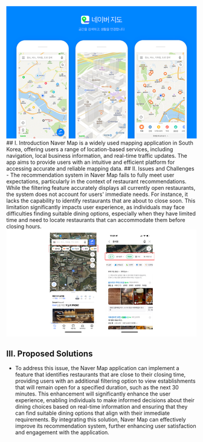 <img src="/assets/naver1.png">
## I. Introduction
Naver Map is a widely used mapping application in South Korea, offering users a range of location-based services, including navigation, local business information, and real-time traffic updates. The app aims to provide users with an intuitive and efficient platform for accessing accurate and reliable mapping data.
## II. Issues and Challenges
- The recommendation system in Naver Map fails to fully meet user expectations, particularly in the context of restaurant recommendations. While the filtering feature accurately displays all currently open restaurants, the system does not account for users' immediate needs. For instance, it lacks the capability to identify restaurants that are about to close soon. This limitation significantly impacts user experience, as individuals may face difficulties finding suitable dining options, especially when they have limited time and need to locate restaurants that can accommodate them before closing hours.
<img src="/assets/naver2.png">

## III. Proposed Solutions
- To address this issue, the Naver Map application can implement a feature that identifies restaurants that are close to their closing time, providing users with an additional filtering option to view establishments that will remain open for a specified duration, such as the next 30 minutes. This enhancement will significantly enhance the user experience, enabling individuals to make informed decisions about their dining choices based on real-time information and ensuring that they can find suitable dining options that align with their immediate requirements. By integrating this solution, Naver Map can effectively improve its recommendation system, further enhancing user satisfaction and engagement with the application.